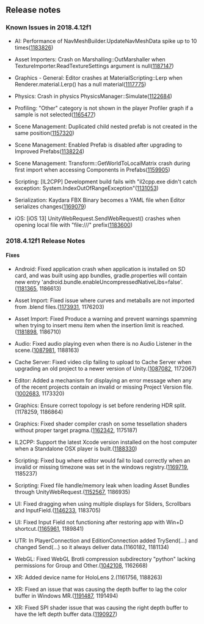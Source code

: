 ## Release notes

### Known Issues in 2018.4.12f1

-   AI: Performance of NavMeshBuilder.UpdateNavMeshData spike up to 10 times([1183826](https://issuetracker.unity3d.com/issues/performance-of-navmeshbuilder-dot-updatenavmeshdata-spike-up-to-10-times))

-   Asset Importers: Crash on Marshalling::OutMarshaller when TextureImporter.ReadTextureSettings argument is null([1187147](https://issuetracker.unity3d.com/issues/crash-on-marshalling-outmarshaller-when-textureimporter-dot-readtexturesettings-argument-is-null))

-   Graphics - General: Editor crashes at MaterialScripting::Lerp when Renderer.material.Lerp() has a null material([1117775](https://issuetracker.unity3d.com/issues/editor-crashes-at-materialscripting-lerp-when-renderer-dot-material-dot-lerp-has-a-null-material))

-   Physics: Crash in physics PhysicsManager::Simulate([1122684](https://issuetracker.unity3d.com/issues/crash-in-physics-physicsmanager-simulate))

-   Profiling: \"Other\" category is not shown in the player Profiler graph if a sample is not selected([1165477](https://issuetracker.unity3d.com/issues/other-category-is-not-shown-in-the-player-profiler-graph-if-a-sample-is-not-selected))

-   Scene Management: Duplicated child nested prefab is not created in the same position([1157320](https://issuetracker.unity3d.com/issues/duplicated-child-nested-prefab-is-not-created-in-the-same-position))

-   Scene Management: Enabled Prefab is disabled after upgrading to Improved Prefabs([1138224](https://issuetracker.unity3d.com/issues/enabled-prefab-is-disabled-after-upgrading-to-improved-prefabs))

-   Scene Management: Transform::GetWorldToLocalMatrix crash during first import when accessing Components in Prefabs([1159905](https://issuetracker.unity3d.com/issues/transform-getworldtolocalmatrix-crash-during-first-import-when-accessing-components-in-prefabs))

-   Scripting: \[IL2CPP\] Development build fails with \"il2cpp.exe didn\'t catch exception: System.IndexOutOfRangeException\"([1131053](https://issuetracker.unity3d.com/issues/il2cpp-development-build-fails-with-il2cpp-dot-exe-didnt-catch-exception-system-dot-indexoutofrangeexception))

-   Serialization: Kaydara FBX Binary becomes a YAML file when Editor serializes changes([1169079](https://issuetracker.unity3d.com/issues/kaydara-fbx-binary-becomes-a-yaml-file-when-editor-serializes-changes))

-   iOS: \[iOS 13\] UnityWebRequest.SendWebRequest() crashes when opening local file with \"file:///\" prefix([1183600](https://issuetracker.unity3d.com/issues/ios-13-unitywebrequest-dot-sendwebrequest-crashes-when-opening-local-file-with-file-slash-slash-slash-prefix))

### 2018.4.12f1 Release Notes

#### Fixes

-   Android: Fixed application crash when application is installed on SD card, and was built using app bundles, gradle.properties will contain new entry \'android.bundle.enableUncompressedNativeLibs=false\'.([1181365](https://issuetracker.unity3d.com/issues/android-crash-in-java-dot-lang-dot-unsatisfiedlinkerror-when-application-location-is-changed-to-sd-card-on-android-device), 1186613)

-   Asset Import: Fixed issue where curves and metaballs are not imported from .blend files.([1173931](https://issuetracker.unity3d.com/issues/unity-blendertofbx-dot-py-is-missing-object-types-property-other-in-line-38), 1176203)

-   Asset Import: Fixed Produce a warning and prevent warnings spamming when trying to insert menu item when the insertion limit is reached.([1181898](https://issuetracker.unity3d.com/issues/assertion-failed-failed-to-insert-item-name-xxx973-command-script3218), 1186710)

-   Audio: Fixed audio playing even when there is no Audio Listener in the scene.([1087981](https://issuetracker.unity3d.com/issues/audio-is-playing-even-when-there-is-no-audio-listener-in-the-scene), 1188163)

-   Cache Server: Fixed video clip failing to upload to Cache Server when upgrading an old project to a newer version of Unity.([1087082](https://issuetracker.unity3d.com/issues/video-clip-fails-to-upload-to-cache-server-when-upgrading-an-old-project-to-a-newer-version-of-unity), 1172067)

-   Editor: Added a mechanism for displaying an error message when any of the recent projects contain an invalid or missing Project Version file.([1002683](https://issuetracker.unity3d.com/issues/merge-conflict-in-projectversion-dot-txt-causes-unable-to-parse-file-error-on-any-project-opened), 1173320)

-   Graphics: Ensure correct topology is set before rendering HDR split.(1178259, 1186864)

-   Graphics: Fixed shader compiler crash on some tessellation shaders without proper target pragma.([1162342](https://issuetracker.unity3d.com/issues/shader-compiler-errors-are-occurring-when-using-hull-shader), 1175187)

-   IL2CPP: Support the latest Xcode version installed on the host computer when a Standalone OSX player is built.([1188330](https://issuetracker.unity3d.com/issues/macos-project-with-scripting-backend-set-to-il2cpp-fails-to-build-after-installing-xcode-11))

-   Scripting: Fixed bug where editor would fail to load correctly when an invalid or missing timezone was set in the windows registry.([1169719](https://issuetracker.unity3d.com/issues/editor-window-is-black-when-timezonekeyname-is-invalid), 1185237)

-   Scripting: Fixed file handle/memory leak when loading Asset Bundles through UnityWebRequest.([1152567](https://issuetracker.unity3d.com/issues/macos-dot-net-4-dot-x-unity-editor-crashes-when-trying-to-use-custom-cache-cleaner), 1186935)

-   UI: Fixed dragging when using multiple displays for Sliders, Scrollbars and InputField.([1146233](https://issuetracker.unity3d.com/issues/ui-sliders-on-secondary-screens-do-not-respond-correctly-when-using-multiple-displays), 1183705)

-   UI: Fixed Input Field not functioning after restoring app with Win+D shortcut.([1165961](https://issuetracker.unity3d.com/issues/input-field-editing-is-disabled-in-a-built-project-when-navigating-in-and-out-of-desktop-using-win-plus-d), 1189841)

-   UTR: In PlayerConnection and EditionConnection added TrySend(\...) and changed Send(\...) so it always deliver data.(1160182, 1181134)

-   WebGL: Fixed WebGL Brotli compression subdirectory \"python\" lacking permissions for Group and Other.([1042108](https://issuetracker.unity3d.com/issues/macos-slash-linux-webgl-brotli-compression-subdirectory-python-lacks-permissions-for-group-and-other), 1162668)

-   XR: Added device name for HoloLens 2.(1161756, 1188263)

-   XR: Fixed an issue that was causing the depth buffer to lag the color buffer in Windows MR.([1191487](https://issuetracker.unity3d.com/issues/unity-is-submitting-the-depth-buffer-to-a-the-next-frame-isntead-of-the-current-one), 1191494)

-   XR: Fixed SPI shader issue that was causing the right depth buffer to have the left depth buffer data.([1190927](https://issuetracker.unity3d.com/issues/unity-submits-the-left-eyes-depth-buffer-for-both-eyes))
